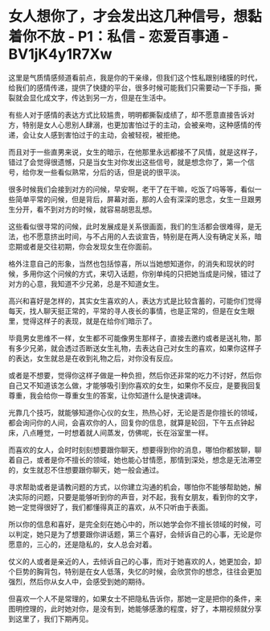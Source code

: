 # 女人想你了，才会发出这几种信号，想黏着你不放 - P1：私信 - 恋爱百事通 - BV1jK4y1R7Xw

这里是气质情感频道看前点，我是你的干亲缘，但我们这个性私跟别绪膜的时代，给我们的感情传递，提供了快捷的平台，很多时候可能我们只需要动一下手指，撕裂就会显化成文字，传达到另一方，但是在生活中。

有些人对于感情的表达方式比较尴贵，明明都撕裂成绩了，却不愿意直接告诉对方，特别是女人心思别人肆溺，也更加害怕过于的主动，会被亲吻，这种感情的传递，会让女人感到害怕过于的主动，会被轻视，被拒绝。

而且对于一些直男来说，女生的暗示，在他那里永远都接不了风情，就是这样子，错过了会觉得很遗憾，只是当女生对你发出这些信号，就是想念你了，第一个信号，给你发一些看似熟常，分后的话，但是说的很平淡。

很多时候我们会接到对方的问候，早安啊，老干了在干嘛，吃饭了吗等等，看似一些简单平常的问候，但是背后，屏幕对面，那的人会有深深的思念，女生一旦跟男生分开，看不到对方的时候，就容易胡思乱想。

这些看似很寻常的问候，此时发展成是关系很画面，我们的生活都会很难得，是无法，也不愿意挤出时间，与不占用的人去谈宣告，特别是在两人没有确定关系，暗恋期或者是交往初期，你会发现女生在你面前。

格外注意自己的形象，当然也包括惊喜，所以当她想知道你，的消失和现状的时候，多用你这个问候的方式，来切入话题，你别单纯的只把她当成是问候，错过了对方的心意，我知道不少兄弟，总是不知道女生。

高兴和喜好是怎样的，其实女生喜欢的人，表达方式是比较含蓄的，可能你们觉得每天，找人聊天挺正常的，平常的寻人夜长的事情，也是正常的，但是在女生眼里，觉得这样子的表现，就是在给你们暗示了。

毕竟男女思维不一样，女生都不可能像男生那样子，直接去邀约或者是送礼物，那有多少兄弟，就会透过否断送女生礼物，去表达自己对女生的喜欢，如果你这样子的表达，女生就总是在收到礼物之后，对你没有反应。

或者是不想要，觉得你这样子做是一种负担，然后你还非常的吃力不讨好，然后你自己又不知道该怎么做，才能够吸引到你喜欢的女生，如果你不反应，是要我回复尊重，我会给你一尊重女生的答案，让你知道什么是快速调味。

光靠几个技巧，就能够知道你心仪的女生，热热心好，无论是否是你擅长的领域，都会询问你的人间，会喜欢你的人，回复你的信息，就算是轮回，下午五点钟起床，八点睡觉，一时想着就人间蒸发，仿佛呢，长在浴室里一样。

而喜欢的女人，会时时刻刻想要跟你聊天，想要得到你的消息，哪怕你都放聊，聊着自己，或者是你不擅长的领域，她也能心甘情愿，那情到深处，想念是无法滞空的，女生就忍不住想要跟你聊天，她一般会通过。

寻求帮助或者是请教问题的方式，以你建立沟通的机会，哪怕你不能够帮助她，解决实际的问题，只要是能够听到你的声音，对不起，我有女朋友，看到你的文字，她一定觉得很好了，我们都懂得真正的喜欢，从不只听由于表面。

所以你的信息和喜好，是完全刻在她心中的，所以她学会你不擅长领域的时候，可以判定，她只是为了想要跟你讲话题，第三个喜好，会倾诉自己的心事，无论是你愿意的，三心的，还是隐私的，女人总会对着。

仗义的人或者是亲近的人，去倾诉自己的心事，而对于她喜欢的人，她更加会，卸个巨势的胸背包，特别是在女人低落，失忆的时候，会欣赏你的想念，往往会更加强烈，然后你从女人中，会感受到她的期待。

但喜欢一个人不是常理的，如果女士不把隐私告诉你，那她一定是把你的条件，来图明控理的，此时她对你，是没有到，她能够感激的程度，好了，本期视频就分享到这里了，我们下期再见。

